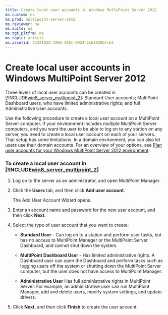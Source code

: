 ```yaml
---
title: Create local user accounts in Windows MultiPoint Server 2012
ms.custom: na
ms.prod: multipoint-server-2012
ms.reviewer: na
ms.suite: na
ms.tgt_pltfrm: na
ms.topic: article
ms.assetid: 33321932-4266-4961-9924-2cb4620bfcb4
---
```

# Create local user accounts in Windows MultiPoint Server 2012
Three levels of local user accounts can be created in [!INCLUDE[win8_server_multipoint_2](../Token/win8_server_multipoint_2_md.md)]: Standard User accounts; MultiPoint Dashboard users, who have limited administrative rights; and full Administrative User accounts.  
  
Use the following procedure to create a local user account on a MultiPoint Server computer. If your environment includes multiple MultiPoint Server computers, and you want the user to be able to log on to any station on any server, you need to create a local user account on each of your servers. That setup has some limitations. In a domain environment, you can also let users use their domain accounts. For an overview of your options, see [Plan user accounts for your Windows MultiPoint Server 2012 environment](../Topic/Plan-user-accounts-for-your-Windows-MultiPoint-Server-2012-environment.md).  
  
### To create a local user account in [!INCLUDE[win8_server_multipoint_2](../Token/win8_server_multipoint_2_md.md)]  
  
1.  Log on to the server as an administrator, and open MultiPoint Manager.  
  
2.  Click the **Users** tab, and then click **Add user account**.  
  
    The Add User Account Wizard opens.  
  
3.  Enter an account name and password for the new user account, and then click **Next**.  
  
4.  Select the type of user account that you want to create:  
  
    -   **Standard User** \- Can log on to a station and perform user tasks, but has no access to MultiPoint Manager or the MultiPoint Server Dashboard, and cannot shut down the system.  
  
    -   **MultiPoint Dashboard User** \- Has limited administrative rights. A Dashboard user can open the Dashboard and perform tasks such as logging users off the system or shutting down the MultiPoint Server computer, but the user does not have access to MultiPoint Manager.  
  
    -   **Administrative User** Has full administrative rights in MultiPoint Server. For example, an administrative user can run MultiPoint Manager, add and delete users, modify system settings, and update drivers.  
  
5.  Click **Next**, and then click **Finish** to create the user account.  
  
